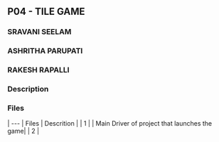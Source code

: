 ## P04 - TILE GAME
### SRAVANI SEELAM
### ASHRITHA PARUPATI
### RAKESH RAPALLI

### Description

### Files

| --- | Files  |  Descrition  |
|  1  |   | Main Driver of project that launches the game|
|  2  | 
